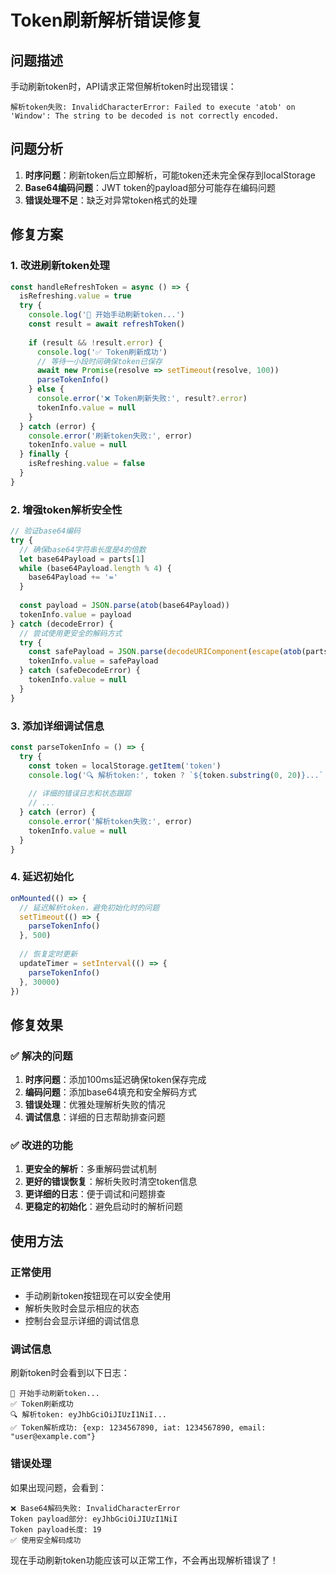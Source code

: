 # Token刷新解析错误修复

## 问题描述
手动刷新token时，API请求正常但解析token时出现错误：
```
解析token失败: InvalidCharacterError: Failed to execute 'atob' on 'Window': The string to be decoded is not correctly encoded.
```

## 问题分析
1. **时序问题**：刷新token后立即解析，可能token还未完全保存到localStorage
2. **Base64编码问题**：JWT token的payload部分可能存在编码问题
3. **错误处理不足**：缺乏对异常token格式的处理

## 修复方案

### 1. 改进刷新token处理
```typescript
const handleRefreshToken = async () => {
  isRefreshing.value = true
  try {
    console.log('🔄 开始手动刷新token...')
    const result = await refreshToken()
    
    if (result && !result.error) {
      console.log('✅ Token刷新成功')
      // 等待一小段时间确保token已保存
      await new Promise(resolve => setTimeout(resolve, 100))
      parseTokenInfo()
    } else {
      console.error('❌ Token刷新失败:', result?.error)
      tokenInfo.value = null
    }
  } catch (error) {
    console.error('刷新token失败:', error)
    tokenInfo.value = null
  } finally {
    isRefreshing.value = false
  }
}
```

### 2. 增强token解析安全性
```typescript
// 验证base64编码
try {
  // 确保base64字符串长度是4的倍数
  let base64Payload = parts[1]
  while (base64Payload.length % 4) {
    base64Payload += '='
  }
  
  const payload = JSON.parse(atob(base64Payload))
  tokenInfo.value = payload
} catch (decodeError) {
  // 尝试使用更安全的解码方式
  try {
    const safePayload = JSON.parse(decodeURIComponent(escape(atob(parts[1]))))
    tokenInfo.value = safePayload
  } catch (safeDecodeError) {
    tokenInfo.value = null
  }
}
```

### 3. 添加详细调试信息
```typescript
const parseTokenInfo = () => {
  try {
    const token = localStorage.getItem('token')
    console.log('🔍 解析token:', token ? `${token.substring(0, 20)}...` : 'null')
    
    // 详细的错误日志和状态跟踪
    // ...
  } catch (error) {
    console.error('解析token失败:', error)
    tokenInfo.value = null
  }
}
```

### 4. 延迟初始化
```typescript
onMounted(() => {
  // 延迟解析token，避免初始化时的问题
  setTimeout(() => {
    parseTokenInfo()
  }, 500)
  
  // 恢复定时更新
  updateTimer = setInterval(() => {
    parseTokenInfo()
  }, 30000)
})
```

## 修复效果

### ✅ 解决的问题
1. **时序问题**：添加100ms延迟确保token保存完成
2. **编码问题**：添加base64填充和安全解码方式
3. **错误处理**：优雅处理解析失败的情况
4. **调试信息**：详细的日志帮助排查问题

### ✅ 改进的功能
1. **更安全的解析**：多重解码尝试机制
2. **更好的错误恢复**：解析失败时清空token信息
3. **更详细的日志**：便于调试和问题排查
4. **更稳定的初始化**：避免启动时的解析问题

## 使用方法

### 正常使用
- 手动刷新token按钮现在可以安全使用
- 解析失败时会显示相应的状态
- 控制台会显示详细的调试信息

### 调试信息
刷新token时会看到以下日志：
```
🔄 开始手动刷新token...
✅ Token刷新成功
🔍 解析token: eyJhbGciOiJIUzI1NiI...
✅ Token解析成功: {exp: 1234567890, iat: 1234567890, email: "user@example.com"}
```

### 错误处理
如果出现问题，会看到：
```
❌ Base64解码失败: InvalidCharacterError
Token payload部分: eyJhbGciOiJIUzI1NiI
Token payload长度: 19
✅ 使用安全解码成功
```

现在手动刷新token功能应该可以正常工作，不会再出现解析错误了！